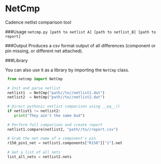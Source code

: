 # NetCmp
Cadence netlist comparison tool

###Usage
```netcmp.py [path to netlist A] [path to netlist_B] [path to report]```

###Output
Produces a csv format output of all differences (component or pin missing, or different net attached).

###Library

You can also use it as a library by importing the ```NetCmp``` class.

```python
 from netcmp import NetCmp
 
 # Init and parse netlist
 netlist1  = NetCmp("path//to//netlist1.dat")
 netlist2  = NetCmp("path//to//netlist2.dat")
 
 # Direct pythonic netlist comparison using __eq__()
 if netlist1 != netlist2:
    print("They ain't the same bud")
    
 # Perform full comparison and create report
 netlist1.compare(netlist2, "path//to//report.csv")
 
 # Grab the net name of a component's pin
 r150_pin1_net = netlist1.components["R150"]["1"].net
 
 # Get a list of all nets 
 list_all_nets = netlist2.nets
```
